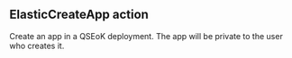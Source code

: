 ## ElasticCreateApp action

Create an app in a QSEoK deployment. The app will be private to the user who creates it.

